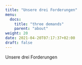 ```yaml
---
title: "Unsere drei Forderungen"
menu:
  docs:
    title: "three demands"
    parent: "about"
weight: 20
date: 2021-04-20T07:17:37+02:00
draft: false
---
```


Unsere drei Forderungen

